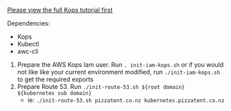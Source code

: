 [Please view the full Kops tutorial first](https://github.com/kubernetes/kops/blob/master/docs/aws.md)

Dependencies:
* Kops
* Kubectl
* awc-cli

1. Prepare the AWS Kops Iam user. Run `. init-iam-kops.sh` or if you would not like like your current environment modified, run `./init-iam-kops.sh` to get the required exports
1. Prepare Route 53. Run `./init-route-53.sh ${root domain} ${kubernetes sub domain}`
    * ie: `./init-route-53.sh pizzatent.co.nz kubernetes.pizzatent.co.nz`